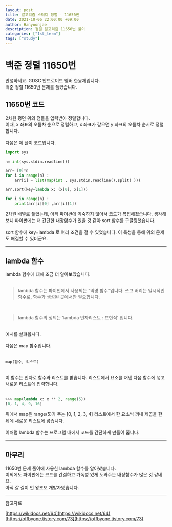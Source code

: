 ```yaml
---
layout: post
title: 알고리즘 스터디 정렬 - 11650번
date: 2021-10-06 22:00:00 +09:00
author: Hanyoonjae
description: 정렬 알고리즘 11650번 풀이
categories: ["1st_term"]
tags: ["study"]
---
```


# 백준 정렬 11650번

안녕하세요. GDSC 안드로이드 멤버 한윤재입니다.<br>
백준 정렬 11650번 문제를 풀었습니다.

## 11650번 코드

2차원 평면 위의 점들을 입력받아 정렬합니다.<br>
이때, x 좌표의 오름차 순으로 정렬하고, x 좌표가 같으면 y 좌표의 오름차 순서로 정렬합니다.<br>
<br>
다음은 제 풀이 코드입니다.
<br>

```python
import sys

n= int(sys.stdin.readline())

arr= [0]*n
for i in range(n) :
    arr[i] = list(map(int , sys.stdin.readline().split( )))

arr.sort(key=lambda x: (x[0], x[1]))

for i in range(n) :
    print(arr[i][0] ,arr[i][1])
```

2차원 배열로 풀었는데, 아직 파이썬에 익숙하지 않아서 코드가 복잡해졌습니다. 생각해보니 파이썬에는 더 간단한 내장함수가 있을 것 같아 sort 함수를 구글링했습니다.<br>
<br>
sort 함수에 key=lambda 로 여러 조건을 걸 수 있었습니다. 이 특성을 통해 위의 문제도 해결할 수 있더군요.

<hr>

## lambda 함수

lambda 함수에 대해 조금 더 알아보았습니다.<br>
<br>

> lambda 함수는 파이썬에서 사용되는 "익명 함수"입니다. 쓰고 버리는 일시적인 함수로, 함수가 생성된 곳에서만 필요합니다.

<br>

> lambda 함수의 정의는 'lambda 인자리스트 : 표현식' 입니다.

<br>
예시를 살펴봅시다.<br>
<br>
다음은 map 함수입니다.<br>
<br>

`map(함수, 리스트)`

<br>
이 함수는 인자로 함수와 리스트를 받습니다. 리스트에서 요소를 꺼낸 다음 함수에 넣고 새로운 리스트에 입력합니다.<br>
<br>

```python
>>> map(lambda x: x ** 2, range(5))
[0, 1, 4, 9, 16]
```

위에서 map은 range(5)가 주는 [0, 1, 2, 3, 4] 리스트에서 한 요소씩 꺼내 제곱을 한 뒤에 새로운 리스트에 넣습니다.<br>
<br>
이처럼 lambda 함수는 프로그램 내에서 코드를 간단하게 만들어 줍니다.

<hr>

## 마무리

11650번 문제 풀이에 사용한 lambda 함수를 알아봤습니다.<br>
이외에도 파이썬에는 코드를 간결하고 가독성 있게 도와주는 내장함수가 많은 것 같네요.<br>
아직 갈 길이 먼 왕초보 개발자였습니다.

<hr>
참고자료  
  
  
[https://wikidocs.net/64](https://wikidocs.net/64)  
[https://offbyone.tistory.com/73](https://offbyone.tistory.com/73)
